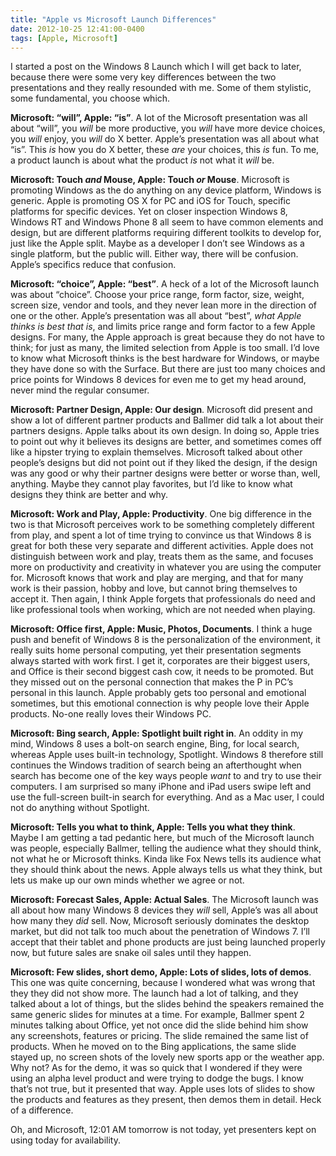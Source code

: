 ```yaml
---
title: "Apple vs Microsoft Launch Differences"
date: 2012-10-25 12:41:00-0400
tags: [Apple, Microsoft]
---
```


I started a post on the Windows 8 Launch which I will get back to later, because there were some very key differences between the two presentations and they really resounded with me. Some of them stylistic, some fundamental, you choose which.

**Microsoft: “will”, Apple: “is”**. A lot of the Microsoft presentation was all about “will”, you *will* be more productive, you *will* have more device choices, you *will* enjoy, you *will* do X better. Apple’s presentation was all about what “is”. This *is* how you do X better, these *are* your choices, this *is* fun. To me, a product launch is about what the product *is* not what it *will* be.

**Microsoft: Touch *and* Mouse, Apple: Touch *or* Mouse**. Microsoft is promoting Windows as the do anything on any device platform, Windows is generic. Apple is promoting OS X for PC and iOS for Touch, specific platforms for specific devices. Yet on closer inspection Windows 8, Windows RT and Windows Phone 8 all seem to have common elements and design, but are different platforms requiring different toolkits to develop for, just like the Apple split. Maybe as a developer I don’t see Windows as a single platform, but the public will. Either way, there will be confusion. Apple’s specifics reduce that confusion.

**Microsoft: “choice”, Apple: “best”**. A heck of a lot of the Microsoft launch was about “choice”. Choose your price range, form factor, size, weight, screen size, vendor and tools, and they never lean more in the direction of one or the other. Apple’s presentation was all about “best”, *what Apple thinks is best that is*, and limits price range and form factor to a few Apple designs. For many, the Apple approach is great because they do not have to think; for just as many, the limited selection from Apple is too small. I’d love to know what Microsoft thinks is the best hardware for Windows, or maybe they have done so with the Surface. But there are just too many choices and price points for Windows 8 devices for even me to get my head around, never mind the regular consumer.

**Microsoft: Partner Design, Apple: Our design**. Microsoft did present and show a lot of different partner products and Ballmer did talk a lot about their partners designs. Apple talks about its own design. In doing so, Apple tries to point out why it believes its designs are better, and sometimes comes off like a hipster trying to explain themselves. Microsoft talked about other people’s designs but did not point out if they liked the design, if the design was any good or why their partner designs were better or worse than, well, anything. Maybe they cannot play favorites, but I’d like to know what designs they think are better and why.

**Microsoft: Work and Play, Apple: Productivity**. One big difference in the two is that Microsoft perceives work to be something completely different from play, and spent a lot of time trying to convince us that Windows 8 is great for both these very separate and different activities. Apple does not distinguish between work and play, treats them as the same, and focuses more on productivity and creativity in whatever you are using the computer for. Microsoft knows that work and play are merging,  and that for many work is their passion, hobby and love, but cannot bring themselves to accept it. Then again, I think Apple forgets that professionals do need and like professional tools when working, which are not needed when playing.

**Microsoft: Office first, Apple: Music, Photos, Documents**. I think a huge push and benefit of Windows 8 is the personalization of the environment, it really suits home personal computing, yet their presentation segments always started with work first. I get it, corporates are their biggest users, and Office is their second biggest cash cow, it needs to be promoted. But they missed out on the personal connection that makes the P in PC’s personal in this launch. Apple probably gets too personal and emotional sometimes, but this emotional connection is why people love their Apple products. No-one really loves their Windows PC.

**Microsoft: Bing search, Apple: Spotlight built right in**. An oddity in my mind, Windows 8 uses a bolt-on search engine, Bing, for local search, whereas Apple uses built-in technology, Spotlight. Windows 8 therefore still continues the Windows tradition of search being an afterthought when search has become one of the key ways people *want* to and try to use their computers. I am surprised so many iPhone and iPad users swipe left and use the full-screen built-in search for everything. And as a Mac user, I could not do anything without Spotlight.

**Microsoft: Tells you what to think, Apple: Tells you what they think**. Maybe I am getting a tad pedantic here, but much of the Microsoft launch was people, especially Ballmer, telling the audience what they should think, not what he or Microsoft thinks. Kinda like Fox News tells its audience what they should think about the news. Apple always tells us what they think, but lets us make up our own minds whether we agree or not.

**Microsoft: Forecast Sales, Apple: Actual Sales**. The Microsoft launch was all about how many Windows 8 devices they *will* sell, Apple’s was all about how many they *did* sell. Now, Microsoft seriously dominates the desktop market, but did not talk too much about the penetration of Windows 7. I’ll accept that their tablet and phone products are just being launched properly now, but future sales are snake oil sales until they happen.

**Microsoft: Few slides, short demo, Apple: Lots of slides, lots of demos**. This one was quite concerning, because I wondered what was wrong that they they did not show more. The launch had a lot of talking, and they talked about a lot of things, but the slides behind the speakers remained the same generic slides for minutes at a time. For example, Ballmer spent 2 minutes talking about Office, yet not once did the slide behind him show any screenshots, features or pricing. The slide remained the same list of products. When he moved on to the Bing applications, the same slide stayed up, no screen shots of the lovely new sports app or the weather app. Why not? As for the demo, it was so quick that I wondered if they were using an alpha level product and were trying to dodge the bugs. I know that’s not true, but it presented that way. Apple uses lots of slides to show the products and features as they present, then demos them in detail. Heck of a difference.

Oh, and Microsoft, 12:01 AM tomorrow is not today, yet presenters kept on using today for availability.
